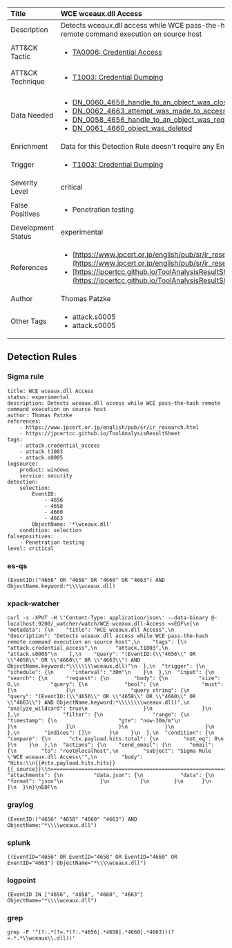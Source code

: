 | Title                | WCE wceaux.dll Access                                                                                                                                                 |
|:---------------------|:------------------------------------------------------------------------------------------------------------------------------------------------------------|
| Description          | Detects wceaux.dll access while WCE pass-the-hash remote command execution on source host                                                                                                                                           |
| ATT&amp;CK Tactic    |  <ul><li>[TA0006: Credential Access](https://attack.mitre.org/tactics/TA0006)</li></ul>  |
| ATT&amp;CK Technique | <ul><li>[T1003: Credential Dumping](https://attack.mitre.org/techniques/T1003)</li></ul>  |
| Data Needed          | <ul><li>[DN_0060_4658_handle_to_an_object_was_closed](../Data_Needed/DN_0060_4658_handle_to_an_object_was_closed.md)</li><li>[DN_0062_4663_attempt_was_made_to_access_an_object](../Data_Needed/DN_0062_4663_attempt_was_made_to_access_an_object.md)</li><li>[DN_0058_4656_handle_to_an_object_was_requested](../Data_Needed/DN_0058_4656_handle_to_an_object_was_requested.md)</li><li>[DN_0061_4660_object_was_deleted](../Data_Needed/DN_0061_4660_object_was_deleted.md)</li></ul>  |
| Enrichment           |  Data for this Detection Rule doesn't require any Enrichments.  |
| Trigger              | <ul><li>[T1003: Credential Dumping](../Triggers/T1003.md)</li></ul>  |
| Severity Level       | critical |
| False Positives      | <ul><li>Penetration testing</li></ul>  |
| Development Status   | experimental |
| References           | <ul><li>[https://www.jpcert.or.jp/english/pub/sr/ir_research.html](https://www.jpcert.or.jp/english/pub/sr/ir_research.html)</li><li>[https://jpcertcc.github.io/ToolAnalysisResultSheet](https://jpcertcc.github.io/ToolAnalysisResultSheet)</li></ul>  |
| Author               | Thomas Patzke |
| Other Tags           | <ul><li>attack.s0005</li><li>attack.s0005</li></ul> | 

## Detection Rules

### Sigma rule

```
title: WCE wceaux.dll Access
status: experimental
description: Detects wceaux.dll access while WCE pass-the-hash remote command execution on source host
author: Thomas Patzke
references:
    - https://www.jpcert.or.jp/english/pub/sr/ir_research.html
    - https://jpcertcc.github.io/ToolAnalysisResultSheet
tags:
    - attack.credential_access
    - attack.t1003
    - attack.s0005
logsource:
    product: windows
    service: security
detection:
    selection:
        EventID:
            - 4656
            - 4658
            - 4660
            - 4663
        ObjectName: '*\wceaux.dll'
    condition: selection
falsepositives: 
    - Penetration testing
level: critical

```





### es-qs
    
```
(EventID:("4656" OR "4658" OR "4660" OR "4663") AND ObjectName.keyword:*\\\\wceaux.dll)
```


### xpack-watcher
    
```
curl -s -XPUT -H \'Content-Type: application/json\' --data-binary @- localhost:9200/_watcher/watch/WCE-wceaux.dll-Access <<EOF\n{\n  "metadata": {\n    "title": "WCE wceaux.dll Access",\n    "description": "Detects wceaux.dll access while WCE pass-the-hash remote command execution on source host",\n    "tags": [\n      "attack.credential_access",\n      "attack.t1003",\n      "attack.s0005"\n    ],\n    "query": "(EventID:(\\"4656\\" OR \\"4658\\" OR \\"4660\\" OR \\"4663\\") AND ObjectName.keyword:*\\\\\\\\wceaux.dll)"\n  },\n  "trigger": {\n    "schedule": {\n      "interval": "30m"\n    }\n  },\n  "input": {\n    "search": {\n      "request": {\n        "body": {\n          "size": 0,\n          "query": {\n            "bool": {\n              "must": [\n                {\n                  "query_string": {\n                    "query": "(EventID:(\\"4656\\" OR \\"4658\\" OR \\"4660\\" OR \\"4663\\") AND ObjectName.keyword:*\\\\\\\\wceaux.dll)",\n                    "analyze_wildcard": true\n                  }\n                }\n              ],\n              "filter": {\n                "range": {\n                  "timestamp": {\n                    "gte": "now-30m/m"\n                  }\n                }\n              }\n            }\n          }\n        },\n        "indices": []\n      }\n    }\n  },\n  "condition": {\n    "compare": {\n      "ctx.payload.hits.total": {\n        "not_eq": 0\n      }\n    }\n  },\n  "actions": {\n    "send_email": {\n      "email": {\n        "to": "root@localhost",\n        "subject": "Sigma Rule \'WCE wceaux.dll Access\'",\n        "body": "Hits:\\n{{#ctx.payload.hits.hits}}{{_source}}\\n================================================================================\\n{{/ctx.payload.hits.hits}}",\n        "attachments": {\n          "data.json": {\n            "data": {\n              "format": "json"\n            }\n          }\n        }\n      }\n    }\n  }\n}\nEOF\n
```


### graylog
    
```
(EventID:("4656" "4658" "4660" "4663") AND ObjectName:"*\\\\wceaux.dll")
```


### splunk
    
```
((EventID="4656" OR EventID="4658" OR EventID="4660" OR EventID="4663") ObjectName="*\\\\wceaux.dll")
```


### logpoint
    
```
(EventID IN ["4656", "4658", "4660", "4663"] ObjectName="*\\\\wceaux.dll")
```


### grep
    
```
grep -P '^(?:.*(?=.*(?:.*4656|.*4658|.*4660|.*4663))(?=.*.*\\wceaux\\.dll))'
```



